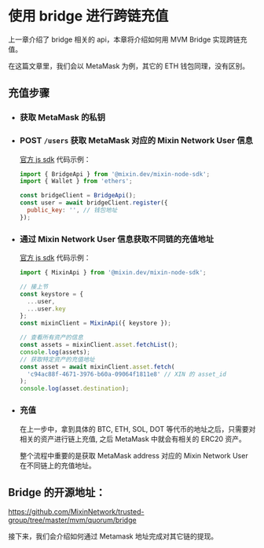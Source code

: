 # 使用 bridge 进行跨链充值

上一章介绍了 bridge 相关的 api，本章将介绍如何用 MVM Bridge 实现跨链充值。

在这篇文章里，我们会以 MetaMask 为例，其它的 ETH 钱包同理，没有区别。

## 充值步骤

* ### 获取 MetaMask 的私钥
* ### POST `/users` 获取 MetaMask 对应的 Mixin Network User 信息

  [官方 js sdk](https://github.com/MixinNetwork/bot-api-nodejs-client) 代码示例：
  ```javascript
  import { BridgeApi } from '@mixin.dev/mixin-node-sdk';
  import { Wallet } from 'ethers';
  
  const bridgeClient = BridgeApi();
  const user = await bridgeClient.register({
    public_key: '', // 钱包地址
  });
  ```

* ### 通过 Mixin Network User 信息获取不同链的充值地址

  [官方 js sdk](https://github.com/MixinNetwork/bot-api-nodejs-client) 代码示例：
  ```javascript
  import { MixinApi } from '@mixin.dev/mixin-node-sdk'; 
  
  // 接上节
  const keystore = {
    ...user,
    ...user.key
  };
  const mixinClient = MixinApi({ keystore });
  
  // 查看所有资产的信息
  const assets = mixinClient.asset.fetchList();
  console.log(assets);
  // 获取特定资产的充值地址
  const asset = await mixinClient.asset.fetch(
    'c94ac88f-4671-3976-b60a-09064f1811e8' // XIN 的 asset_id
  );
  console.log(asset.destination);
  ```

* ### 充值

  在上一步中，拿到具体的 BTC, ETH, SOL, DOT 等代币的地址之后，只需要对相关的资产进行链上充值, 之后 MetaMask 中就会有相关的 ERC20 资产。

  整个流程中重要的是获取 MetaMask address 对应的 Mixin Network User 在不同链上的充值地址。

## Bridge 的开源地址：

<https://github.com/MixinNetwork/trusted-group/tree/master/mvm/quorum/bridge>

接下来，我们会介绍如何通过 Metamask 地址完成对其它链的提现。

